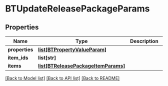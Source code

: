 # BTUpdateReleasePackageParams

## Properties
Name | Type | Description | Notes
------------ | ------------- | ------------- | -------------
**properties** | [**list[BTPropertyValueParam]**](BTPropertyValueParam.md) |  | [optional] 
**item_ids** | **list[str]** |  | [optional] 
**items** | [**list[BTReleasePackageItemParams]**](BTReleasePackageItemParams.md) |  | [optional] 

[[Back to Model list]](../README.md#documentation-for-models) [[Back to API list]](../README.md#documentation-for-api-endpoints) [[Back to README]](../README.md)


